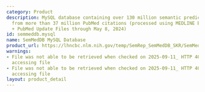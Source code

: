 ```yaml
---
category: Product
description: MySQL database containing over 130 million semantic predications extracted
  from more than 37 million PubMed citations (processed using MEDLINE BASELINE 2022
  + PubMed Update Files through May 8, 2024)
id: semmeddb.mysql
name: SemMedDB MySQL Database
product_url: https://lhncbc.nlm.nih.gov/temp/SemRep_SemMedDB_SKR/SemMedDB_MySQL_database.html
warnings:
- File was not able to be retrieved when checked on 2025-09-11_ HTTP 403 error when
  accessing file
- File was not able to be retrieved when checked on 2025-09-11_ HTTP 403 error when
  accessing file
layout: product_detail
---
```

